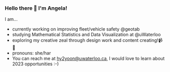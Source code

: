### Hello there 👋 I'm Angela!

I am...
* currently working on improving fleet/vehicle safety @geotab
* studying Mathematical Statistics and Data Visualization at @uWaterloo
* exploring my creative zeal through design work and content creating!📹🎨
* pronouns: she/har
* You can reach me at [hy2yoon@uwaterloo.ca](hy2yoon@uwaterloo.ca), I would love to learn about 2023 opportunities :-)
